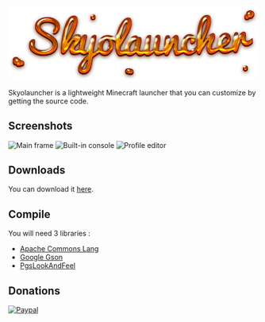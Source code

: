 ![Skyolauncher](https://raw.githubusercontent.com/Skyost/Skyolauncher/master/src/fr/skyost/launcher/res/Skyolauncher.png)

Skyolauncher is a lightweight Minecraft launcher that you can customize by getting the source code.

Screenshots
-----------
![Main frame](http://www.skyost.eu/skyolauncher/res/s1.png)
![Built-in console](http://www.skyost.eu/skyolauncher/res/s2.png)
![Profile editor](http://www.skyost.eu/skyolauncher/res/s3.png)

Downloads
---------
You can download it [here](http://www.skyost.eu/skyolauncher/download.php).

Compile
-------
You will need 3 libraries :
- [Apache Commons Lang](http://commons.apache.org/proper/commons-lang/)
- [Google Gson](https://code.google.com/p/google-gson/)
- [PgsLookAndFeel](http://www.pagosoft.com/projects/pgslookandfeel/)

Donations
---------
[![Paypal](https://www.paypal.com/en_US/i/btn/btn_donate_SM.gif)](https://www.paypal.com/cgi-bin/webscr?cmd=_s-xclick&hosted_button_id=XLEBVBMQNTXMY)